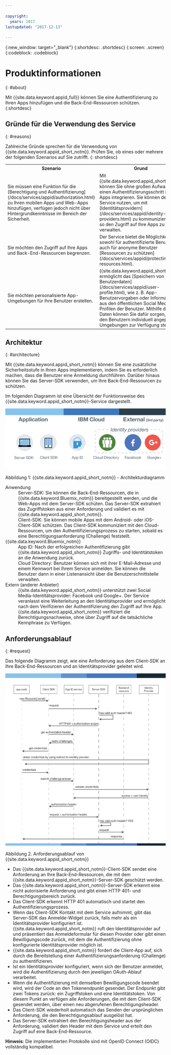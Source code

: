 ```yaml
---

copyright:
  years: 2017
lastupdated: "2017-12-13"

---
```


{:new_window: target="_blank"}
{:shortdesc: .shortdesc}
{:screen: .screen}
{:codeblock: .codeblock}


# Produktinformationen
{: #about}

Mit {{site.data.keyword.appid_full}} können Sie eine Authentifizierung zu Ihren Apps hinzufügen und die Back-End-Ressourcen schützen.
{:shortdesc}

## Gründe für die Verwendung des Service
{: #reasons}

Zahlreiche Gründe sprechen für die Verwendung von {{site.data.keyword.appid_short_notm}}. Prüfen Sie, ob eines oder mehrere der folgenden Szenarios auf Sie zutrifft.
{: shortdesc}

<table>
  <tr>
    <th> Szenario </th>
    <th> Grund </th>
  </tr>
  <tr>
    <td> Sie müssen eine Funktion für die [Berechtigung und Authentifizierung](/docs/services/appid/authorization.html) zu Ihren mobilen Apps und Web-Apps hinzufügen, verfügen jedoch nicht über Hintergrundkenntnisse im Bereich der Sicherheit.</td>
    <td> Mit {{site.data.keyword.appid_short_notm}} können Sie ohne großen Aufwand einen Authentifizierungsschritt in Ihre Apps integrieren. Sie können den Service nutzen, um mit [Identitätsprovidern](/docs/services/appid/identity-providers.html) zu kommunizieren und so den Zugriff auf Ihre Apps zu verwalten.</td>
  </tr>
  <tr>
    <td> Sie möchten den Zugriff auf Ihre Apps und Back-End-Ressourcen begrenzen. </td>
    <td> Der Service bietet die Möglichkeit, sowohl für authentifizierte Benutzer als auch für anonyme Benutzer [Ressourcen zu schützen](/docs/services/appid/protecting-resources.html).</td>
  </tr>
  <tr>
    <td> Sie möchten personalisierte App-Umgebungen für Ihre Benutzer erstellen. </td>
    <td> {{site.data.keyword.appid_short_notm}} ermöglicht das [Speichern von Benutzerdaten](/docs/services/appid/user-profile.html), wie z. B. App-Benutzervorgaben oder Informationen aus den öffentlichen Social Media-Profilen der Benutzer. Mithilfe dieser Daten können Sie dafür sorgen, dass den Benutzern individuell angepasste Umgebungen zur Verfügung stehen. </td>
  </tr>
</table>


## Architektur
{: #architecture}

Mit {{site.data.keyword.appid_short_notm}} können Sie eine zusätzliche Sicherheitsstufe in Ihren Apps implementieren, indem Sie es erforderlich machen, dass die Benutzer eine Anmeldung durchführen. Darüber hinaus können Sie das Server-SDK verwenden, um Ihre Back-End-Ressourcen zu schützen. 

Im folgenden Diagramm ist eine Übersicht der Funktionsweise des {{site.data.keyword.appid_short_notm}}-Service dargestellt.

![{{site.data.keyword.appid_short_notm}}-Architekturdiagramm](/images/appid_architecture.png)

Abbildung 1: {{site.data.keyword.appid_short_notm}} - Architekturdiagramm


<dl>
  <dt> Anwendung </dt>
    <dd> Server-SDK: Sie können die Back-End-Ressourcen, die in {{site.data.keyword.Bluemix_notm}} bereitgestellt werden, und die Web-Apps mit dem Server-SDK schüten. Das Server-SDK extrahiert das Zugriffstoken aus einer Anforderung und validiert es mit {{site.data.keyword.appid_short_notm}}.</br>
    Client-SDK: Sie können mobile Apps mit dem Android- oder iOS-Client-SDK schützen. Das Client-SDK kommuniziert mit den Cloud-Ressourcen, um den Authentifizierungsprozess zu starten, sobald es eine Berechtigungsanforderung (Challenge) feststellt.</dd>
  <dt> {{site.data.keyword.Bluemix_notm}} </dt>
    <dd> App ID: Nach der erfolgreichen Authentifizierung gibt {{site.data.keyword.appid_short_notm}} Zugriffs- und Identitätstoken an die Anwendung zurück.</br>
    Cloud Directory: Benutzer können sich mit ihrer E-Mail-Adresse und einem Kennwort bei Ihrem Service anmelden. Sie können die Benutzer dann in einer Listenansicht über die Benutzerschnittstelle verwalten.</dd>
  <dt> Extern (anderer Anbieter)</dt>
    <dd>  {{site.data.keyword.appid_short_notm}} unterstützt zwei Social Media-Identitätsprovider: Facebook und Google+. Der Service veranlasst eine Weiterleitung an den Identitätsprovider und ermöglicht nach dem Verifizieren der Authentifizierung den Zugriff auf Ihre App. {{site.data.keyword.appid_short_notm}} verifiziert die Berechtigungsnachweise, ohne über Zugriff auf die tatsächliche Kennphrase zu Verfügen. </dd>
</dl>


## Anforderungsablauf
{: #request}

Das folgende Diagramm zeigt, wie eine Anforderung aus dem Client-SDK an Ihre Back-End-Ressourcen und an Identitätsprovider geleitet wird.

![{{site.data.keyword.appid_short_notm}}-Anforderungsablauf](/images/appidrequestflow.png)

Abbildung 2. Anforderungsablauf von {{site.data.keyword.appid_short_notm}}


* Das {{site.data.keyword.appid_short_notm}}-Client-SDK sendet eine Anforderung an Ihre Back-End-Ressourcen, die mit dem {{site.data.keyword.appid_short_notm}}-Server-SDK geschützt werden.
* Das {{site.data.keyword.appid_short_notm}}-Server-SDK erkennt eine nicht autorisierte Anforderung und gibt einen HTTP 401- und Berechtigungsbereich zurück.
* Das Client-SDK erkennt HTTP 401 automatisch und startet den Authentifizierungsprozess.
* Wenn das Client-SDK Kontakt mit dem Service aufnimmt, gibt das Server-SDK das Anmelde-Widget zurück, falls mehr als ein Identitätsprovider konfiguriert ist. {{site.data.keyword.appid_short_notm}} ruft den Identitätsprovider auf und präsentiert das Anmeldeformular für diesen Provider oder gibt einen Bewilligungscode zurück, mit dem die Authentifizierung ohne konfigurierte Identitätsprovider möglich ist.
* {{site.data.keyword.appid_short_notm}} fordert die Client-App auf, sich durch die Bereitstellung einer Authentifizierungsanforderung (Challenge) zu authentifizieren.
* Ist ein Identitätsprovider konfiguriert, wenn sich der Benutzer anmeldet, wird die Authentifizierung durch den jeweiligen OAuth-Ablauf verarbeitet.
* Wenn die Authentifizierung mit demselben Bewilligungscode beendet wird, wird der Code an den Tokenendpunkt gesendet. Der Endpunkt gibt zwei Tokens zurück: ein Zugriffstoken und eine Identitätstoken. Von diesem Punkt an verfügen alle Anforderungen, die mit dem Client-SDK gesendet werden, über einen neu abgerufenen Berechtigungsheader.
* Das Client-SDK wiederholt automatisch das Senden der ursprünglichen Anforderung, die den Berechtigungsablauf ausgelöst hat.
* Das Server-SDK extrahiert den Berechtigungsheader aus der Anforderung, validiert den Header mit dem Service und erteilt den Zugriff auf eine Back-End-Ressource.

**Hinweis**: Die implementierten Protokolle sind mit OpenID Connect (OIDC) vollständig kompatibel.
